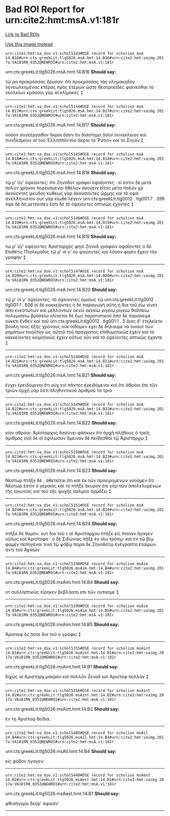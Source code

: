 
# Bad ROI Report for urn:cite2:hmt:msA.v1:181r
[Link to Bad ROIs](http://www.homermultitext.org/ict2/index.html?urn=urn:cite2:hmt:vaimg.2017a:VA181RN_0182@0.16414886,0.10954357,0.61090641,0.07192254&urn=urn:cite2:hmt:vaimg.2017a:VA181RN_0182@0.56834930,0.39626556,0.20670597,0.05311203&urn=urn:cite2:hmt:vaimg.2017a:VA181RN_0182@0.56355932,0.44688797,0.20670597,0.07275242&urn=urn:cite2:hmt:vaimg.2017a:VA181RN_0182@0.56098010,0.50525588,0.21518055,0.04619640&urn=urn:cite2:hmt:vaimg.2017a:VA181RN_0182@0.55619013,0.55117566,0.21407517,0.12641770&urn=urn:cite2:hmt:vaimg.2017a:VA181RN_0182@0.14314665,0.67441217,0.63080324,0.06860304&urn=urn:cite2:hmt:vaimg.2017a:VA181RN_0182@0.14959469,0.72282158,0.61827561,0.05034578&urn=urn:cite2:hmt:vaimg.2017a:VA181RN_0182@0.15401621,0.75435685,0.61016949,0.05089903&urn=urn:cite2:hmt:vaimg.2017a:VA181RN_0182@0.14959469,0.79917012,0.52910833,0.01715076&urn=urn:cite2:hmt:vaimg.2017a:VA181RN_0182@0.56005895,0.26334716,0.08843036,0.03817427&urn=urn:cite2:hmt:vaimg.2017a:VA181RN_0182@0.51731761,0.59585062,0.04789978,0.04370678&urn=urn:cite2:hmt:vaimg.2017a:VA181RN_0182@0.07590273,0.41715076,0.07885041,0.05532503&urn=urn:cite2:hmt:vaimg.2017a:VA181RN_0182@0.08474576,0.56708160,0.05969049,0.03319502&urn=urn:cite2:hmt:vaimg.2017a:VA181RN_0182@0.24760501,0.49073306,0.07516581,0.01217151&urn=urn:cite2:hmt:vaimg.2017a:VA181RN_0182@0.78113486,0.55269710,0.06853353,0.04370678)

[Use this image instead](http://www.homermultitext.org/ict2/index.html?urn=urn:cite2:hmt:vaimg.2017a:VA181RN_0352)

`urn:cite2:hmt:va_dse.v1:schol5143#DSE record for scholion msA 14.B16#urn:cts:greekLit:tlg5026.msA.hmt:14.B16#urn:cite2:hmt:vaimg.2017a:VA181RN_0352@NEWROI#urn:cite2:hmt:msA.v1:181r`

urn:cts:greekLit:tlg5026.msA.hmt:14.B16 **Should say:** 

 τῶ ρα προκρόσσας ἔρυσαν·
ὅτι προκρόσσας τὰς κλημακηδὸν νενεωλκημένας ἑτέρας πρὸς ἑτέρων ὥστε θεατροειδὲς φαίνεσθαι 								τὸ νεολκίων κρόσσαι γὰρ αἱ κλίμακες ⁑

-----

`urn:cite2:hmt:va_dse.v1:schol5144#DSE record for scholion msA 14.B17#urn:cts:greekLit:tlg5026.msA.hmt:14.B17#urn:cite2:hmt:vaimg.2017a:VA181RN_0352@NEWROI#urn:cite2:hmt:msA.v1:181r`

urn:cts:greekLit:tlg5026.msA.hmt:14.B17 **Should say:** 

 όσσον συνεέργαθον ἄκραι
ὅσον ἠν διάστημα ὅσον συνεκλειον καὶ συνδέσμουν αἰ τοῦ Ἐλλησπόντου ἄκραι τὸ Ῥύτιον καὶ τὸ Σίγιον ⁑

-----

`urn:cite2:hmt:va_dse.v1:schol5145#DSE record for scholion msA 14.B18#urn:cts:greekLit:tlg5026.msA.hmt:14.B18#urn:cite2:hmt:vaimg.2017a:VA181RN_0352@NEWROI#urn:cite2:hmt:msA.v1:181r`

urn:cts:greekLit:tlg5026.msA.hmt:14.B18 **Should say:** 

 τῷ ρ' ὕγ' ὀψείοντες:
ὅτι Ζηνόδοτ  γράφει οψαΐοντες · εἴ ἐστιν δὲ μετὰ πολὺν χρόνον πορευόμενοι 								ἤθελον ἀκούειν εἴτας μετα πολὺν χρ  ἀκούοντες ψευδος ευθεως γὰρ ἀκούσαντες ὥρμης καὶ τὸ οψὰ ἀνελλήνιστον ουτ  γὰρ εἴωθε λέγειν 									urn:cts:greekLit:tlg0012 . tlg001:7 . 399 									ὀψε δὲ δὴ μετέειπεν 								 ἔστι δὲ τὸ ὀψείοντες ὀπτικῶς ἔχοντες ⁑

-----

`urn:cite2:hmt:va_dse.v1:schol5146#DSE record for scholion msA 14.B19#urn:cts:greekLit:tlg5026.msA.hmt:14.B19#urn:cite2:hmt:vaimg.2017a:VA181RN_0352@NEWROI#urn:cite2:hmt:msA.v1:181r`

urn:cts:greekLit:tlg5026.msA.hmt:14.B19 **Should say:** 

 τω ρ' ὕγ'
οψείοντες Ἀρίσταρχός φησὶ Ζηνοδ  γράφειν οψαΐοντες ὁ δὲ Επιθέτις Πτολεμαῖος τῷ ρ' οἵ γ' οὐ ψαύοντες καὶ 								λόγον φησὶν ἔχειν τὴν γραφήν ⁑

-----

`urn:cite2:hmt:va_dse.v1:schol5147#DSE record for scholion msA 14.B20#urn:cts:greekLit:tlg5026.msA.hmt:14.B20#urn:cite2:hmt:vaimg.2017a:VA181RN_0352@NEWROI#urn:cite2:hmt:msA.v1:181r`

urn:cts:greekLit:tlg5026.msA.hmt:14.B20 **Should say:** 

 τῷ ρ' οἵ γ' ὀψείοντες:
τὸ ὀψείοντες ὁμοίως τῷ 									urn:cts:greekLit:tlg0012 . tlg001:1 . 606 									οἱ δὲ κακκείοντες 								 ἡ δὲ παραγωγὴ αὔτη ἡ δια τοῦ εἴω γίνετ  ἀπο ενεστώτων καὶ μελλόντων ὀκνῶ οκνείω ριγείω ριγειω θαλπείω πολεμισείω βροσείω κλίνεται δὲ ἕως παρατατικοῦ ἀπο δὲ παρακειμε  οὐκετι ἔνθεν καὶ τοῦ 									urn:cts:greekLit:tlg0012 . tlg001:1 . 5 									Διὸς δ' ἐτελείετο βουλη 								 τοὺς ἑξῆς χρόνους οὐκ οίδαμεν εχει δὲ δηλουμε  τὰ τοιαυτ  τῶν ρημάτων τοιοῦτον ὡς αὐτοῦ τοῦ πραγματος επιθυμητικῶς ἐχειν καὶ τὸ κακκείοντες 								κοιμητικῶς ἔχειν οὕτως οὖν καὶ τὸ ὀψείοντες οπτικῶς εχοντε ⁑

-----

`urn:cite2:hmt:va_dse.v1:schol5148#DSE record for scholion msA 14.B21#urn:cts:greekLit:tlg5026.msA.hmt:14.B21#urn:cite2:hmt:vaimg.2017a:VA181RN_0352@NEWROI#urn:cite2:hmt:msA.v1:181r`

urn:cts:greekLit:tlg5026.msA.hmt:14.B21 **Should say:** 

 ἔγχει ἐρειδόμενοι
ὅτι οὐχ ενὶ πάντες ἐρειδόμενοι καὶ ὅτι ἀθρόοι ἐπι τῶν τριῶν ἀρχὴ γάρ ἐστι πληθυντικοῦ 								ἀριθμοῦ τὰ τρια

-----

`urn:cite2:hmt:va_dse.v1:schol5149#DSE record for scholion msA 14.B22#urn:cts:greekLit:tlg5026.msA.hmt:14.B22#urn:cite2:hmt:vaimg.2017a:VA181RN_0352@NEWROI#urn:cite2:hmt:msA.v1:181r`

urn:cts:greekLit:tlg5026.msA.hmt:14.B22 **Should say:** 

 κίον αθρόοι:
Ἀρίσταρχος δασύνει φάσκων ὅτι ἀρχῆ πλῆθους ὁ τρεῖς 								ἀριθμός εἰσὶ δὲ οἳ ἐψίλωσαν ἄμεινον δὲ πείθεσθαι τῷ Ἀριστάρχῳ ⁑

-----

`urn:cite2:hmt:va_dse.v1:schol5150#DSE record for scholion msA 14.B23#urn:cts:greekLit:tlg5026.msA.hmt:14.B23#urn:cite2:hmt:vaimg.2017a:VA181RN_0352@NEWROI#urn:cite2:hmt:msA.v1:181r`

urn:cts:greekLit:tlg5026.msA.hmt:14.B23 **Should say:** 

 Νέστωρ πτῆξε δὲ ,
ἀθετεῖται ὅτι καὶ ἐκ τῶν προειρημένων νοοῦμεν ὅτι Νέστωρ ἐστὶν ὁ γεραιός καὶ τὸ πτῆξε ἄκυρον 								ἐπι γὰρ τῶν ἀπολελυμένων τῆς αγωνίας καὶ τοῦ τῆς ψυχῆς παλμοῦ ἁρμόζει ⁑

-----

`urn:cite2:hmt:va_dse.v1:schol5151#DSE record for scholion msA 14.B24#urn:cts:greekLit:tlg5026.msA.hmt:14.B24#urn:cite2:hmt:vaimg.2017a:VA181RN_0352@NEWROI#urn:cite2:hmt:msA.v1:181r`

urn:cts:greekLit:tlg5026.msA.hmt:14.B24 **Should say:** 

 πτῆξε δὲ θυμὸν:
ουτ  δια τοῦ τ αἱ Ἀριστάρχου πτῆξε εἰς πτοίαν ἤγαγεν οὕτως καὶ Ἀριστοφα  . ὁ δὲ Σιδώνιος πῆξε ἐν οἴω τρόπῳ· καὶ ἐν τῷ βίῳ φαμὲν πεπηγέναι τινὰ τῷ φόβῳ παρα δε Ζηνοδότῳ ἐγέγραπτο ἑταίρων ἀντι τοῦ Ἀχαιῶν

-----

`urn:cite2:hmt:va_dse.v1:schol5298#DSE record for scholion msAim 14.B4#urn:cts:greekLit:tlg5026.msAim.hmt:14.B4#urn:cite2:hmt:vaimg.2017a:VA181RN_0352@NEWROI#urn:cite2:hmt:msA.v1:181r`

urn:cts:greekLit:tlg5026.msAim.hmt:14.B4 **Should say:** 

 οτ  συλληπτικῶς εἴρηκεν βεβλήατο επι τῶν ουτασμε  ⁑

-----

`urn:cite2:hmt:va_dse.v1:schol5299#DSE record for scholion msAim 14.B5#urn:cts:greekLit:tlg5026.msAim.hmt:14.B5#urn:cite2:hmt:vaimg.2017a:VA181RN_0352@NEWROI#urn:cite2:hmt:msA.v1:181r`

urn:cts:greekLit:tlg5026.msAim.hmt:14.B5 **Should say:** 

 Αριστοφ  ὅς ποτε δια τοῦ ο γράφει ⁑

-----

`urn:cite2:hmt:va_dse.v1:schol5355#DSE record for scholion msAint 14.B1#urn:cts:greekLit:tlg5026.msAint.hmt:14.B1#urn:cite2:hmt:vaimg.2017a:VA181RN_0352@NEWROI#urn:cite2:hmt:msA.v1:181r`

urn:cts:greekLit:tlg5026.msAint.hmt:14.B1 **Should say:** 

 διχῶς αἱ Αρισταρχ  μακρόν καὶ πολλόν Ζενοδ  καὶ Ἀριστοφ  πολλόν ⁑

-----

`urn:cite2:hmt:va_dse.v1:schol5356#DSE record for scholion msAint 14.B2#urn:cts:greekLit:tlg5026.msAint.hmt:14.B2#urn:cite2:hmt:vaimg.2017a:VA181RN_0352@NEWROI#urn:cite2:hmt:msA.v1:181r`

urn:cts:greekLit:tlg5026.msAint.hmt:14.B2 **Should say:** 

 ἐν τη Ἀριστοφ  δείδια :

-----

`urn:cite2:hmt:va_dse.v1:schol5405#DSE record for scholion msAil 14.B4#urn:cts:greekLit:tlg5026.msAil.hmt:14.B4#urn:cite2:hmt:vaimg.2017a:VA181RN_0352@NEWROI#urn:cite2:hmt:msA.v1:181r`

urn:cts:greekLit:tlg5026.msAil.hmt:14.B4 **Should say:** 

 εἰς φόβον ήγαγεν:

-----

`urn:cite2:hmt:va_dse.v1:schol5440#DSE record for scholion msAext 14.B1#urn:cts:greekLit:tlg5026.msAext.hmt:14.B1#urn:cite2:hmt:vaimg.2017a:VA181RN_0352@NEWROI#urn:cite2:hmt:msA.v1:181r`

urn:cts:greekLit:tlg5026.msAext.hmt:14.B1 **Should say:** 

 φθισήνορα δεῦρ' ἀφικάν'

-----


